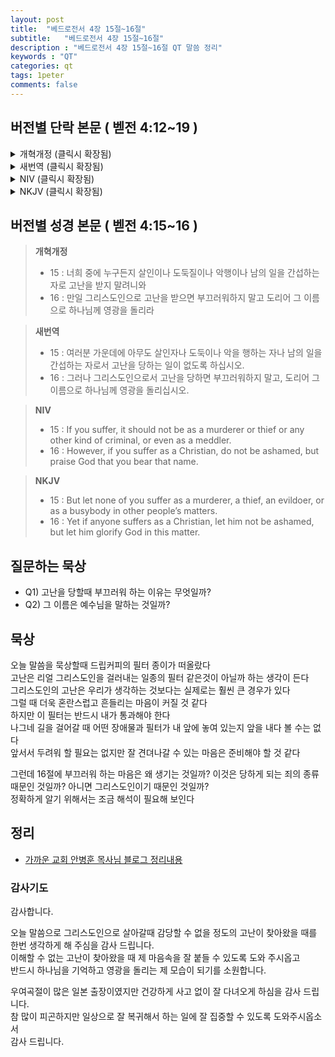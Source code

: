 ```yaml
---
layout: post
title:  "베드로전서 4장 15절~16절"
subtitle:   "베드로전서 4장 15절~16절"
description : "베드로전서 4장 15절~16절 QT 말씀 정리"
keywords : "QT"
categories: qt
tags: 1peter
comments: false
---
```


## 버전별 단락 본문 ( 벧전 4:12~19 )

<details>
<summary> 개혁개정 (클릭시 확장됨)</summary>
<div markdown="1">

>* 12 : 사랑하는 자들아 너희를 연단하려고 오는 불 시험을 이상한 일 당하는 것 같이 이상히 여기지 말고
>* 13 : 오히려 너희가 그리스도의 고난에 참여하는 것으로 즐거워하라 이는 그의 영광을 나타내실 때에 너희로 즐거워하고 기뻐하게 하려 함이라
>* 14 : 너희가 그리스도의 이름으로 치욕을 당하면 복 있는 자로다 영광의 영 곧 하나님의 영이 너희 위에 계심이라
>* `15 : 너희 중에 누구든지 살인이나 도둑질이나 악행이나 남의 일을 간섭하는 자로 고난을 받지 말려니와`
>* `16 : 만일 그리스도인으로 고난을 받으면 부끄러워하지 말고 도리어 그 이름으로 하나님께 영광을 돌리라`
>* 17 : 하나님의 집에서 심판을 시작할 때가 되었나니 만일 우리에게 먼저 하면 하나님의 복음을 순종하지 아니하는 자들의 그 마지막은 어떠하며
>* 18 : 또 의인이 겨우 구원을 받으면 경건하지 아니한 자와 죄인은 어디에 서리요
>* 19 : 그러므로 하나님의 뜻대로 고난을 받는 자들은 또한 선을 행하는 가운데에 그 영혼을 미쁘신 창조주께 의탁할지어다
</div>
</details>

<details>
<summary> 새번역 (클릭시 확장됨)</summary>
<div markdown="1">

>* 12 : 사랑하는 여러분, 여러분을 시험하려고 시련의 불길이 여러분 가운데 일어나더라도, 무슨 이상한 일이나 생긴 것처럼 놀라지 마십시오.
>* 13 : 그만큼 여러분은 그리스도의 고난에 동참하는 것이니, 기뻐하십시오. 그러면 그의 영광이 나타날 때에 여러분은 또한 기뻐 뛰며 즐거워하게 될 것입니다.
>* 14 : 여러분이 그리스도의 이름으로 모욕을 당하면 복이 있습니다. 영광의 영 곧 하나님의 영이 여러분 위에 머물러 계시기 때문입니다.
>* `15 : 여러분 가운데에 아무도 살인자나 도둑이나 악을 행하는 자나 남의 일을 간섭하는 자로서 고난을 당하는 일이 없도록 하십시오.`
>* `16 : 그러나 그리스도인으로서 고난을 당하면 부끄러워하지 말고, 도리어 그 이름으로 하나님께 영광을 돌리십시오.`
>* 17 : 하나님의 집에서부터 심판을 시작할 때가 되었기 때문입니다. 심판이 우리에게서 먼저 시작되면, 하나님의 복음에 순종하지 않는 자들의 마지막이 어떠하겠습니까?
>* 18 : "의인도 겨우 구원을 받으면, 경건하지 않은 자와 죄인은 어떻게 되겠습니까?"
>* 19 : 그러므로 하나님의 뜻을 따라 고난을 받는 사람은, 선한 일을 하면서 자기의 영혼을 신실하신 조물주께 맡기십시오.
</div>
</details>

<details>
<summary> NIV (클릭시 확장됨)</summary>
<div markdown="1">

>* 12 : Dear friends, do not be surprised at the fiery ordeal that has come on you to test you, as though something strange were happening to you.
>* 13 : But rejoice inasmuch as you participate in the sufferings of Christ, so that you may be overjoyed when his glory is revealed.
>* 14 : If you are insulted because of the name of Christ, you are blessed, for the Spirit of glory and of God rests on you.
>* `15 : If you suffer, it should not be as a murderer or thief or any other kind of criminal, or even as a meddler.`
>* `16 : However, if you suffer as a Christian, do not be ashamed, but praise God that you bear that name.`
>* 17 : For it is time for judgment to begin with God’s household; and if it begins with us, what will the outcome be for those who do not obey the gospel of God?
>* 18 : And,
“If it is hard for the righteous to be saved,
what will become of the ungodly and the sinner?”
>* 19 : So then, those who suffer according to God’s will should commit themselves to their faithful Creator and continue to do good.
</div>
</div>
</details>

<details>
<summary> NKJV (클릭시 확장됨)</summary>
<div markdown="1">

>* 12 : Beloved, do not think it strange concerning the fiery trial which is to try you, as though some strange thing happened to you;
>* 13 : but rejoice to the extent that you partake of Christ’s sufferings, that when His glory is revealed, you may also be glad with exceeding joy.
>* 14 : If you are reproached for the name of Christ, blessed are you, for the Spirit of glory and of God rests upon you. On their part He is blasphemed, but on your part He is glorified.
>* `15 : But let none of you suffer as a murderer, a thief, an evildoer, or as a busybody in other people’s matters.`
>* `16 : Yet if anyone suffers as a Christian, let him not be ashamed, but let him glorify God in this matter.`
>* 17 : For the time has come for judgment to begin at the house of God; and if it begins with us first, what will be the end of those who do not obey the gospel of God?
>* 18 : Now
“If the righteous one is scarcely saved,
Where will the ungodly and the sinner appear?”
>* 19 : Therefore let those who suffer according to the will of God commit their souls to Him in doing good, as to a faithful Creator.
</div>
</details>

## 버전별 성경 본문 ( 벧전 4:15~16 )

> **개혁개정**
>* 15 : 너희 중에 누구든지 살인이나 도둑질이나 악행이나 남의 일을 간섭하는 자로 고난을 받지 말려니와
>* 16 : 만일 그리스도인으로 고난을 받으면 부끄러워하지 말고 도리어 그 이름으로 하나님께 영광을 돌리라

> **새번역**
>* 15 : 여러분 가운데에 아무도 살인자나 도둑이나 악을 행하는 자나 남의 일을 간섭하는 자로서 고난을 당하는 일이 없도록 하십시오.
>* 16 : 그러나 그리스도인으로서 고난을 당하면 부끄러워하지 말고, 도리어 그 이름으로 하나님께 영광을 돌리십시오.

> **NIV**
>* 15 : If you suffer, it should not be as a murderer or thief or any other kind of criminal, or even as a meddler.
>* 16 : However, if you suffer as a Christian, do not be ashamed, but praise God that you bear that name.

> **NKJV**
>* 15 : But let none of you suffer as a murderer, a thief, an evildoer, or as a busybody in other people’s matters.
>* 16 : Yet if anyone suffers as a Christian, let him not be ashamed, but let him glorify God in this matter.

## 질문하는 묵상

* Q1) 고난을 당할때 부끄러워 하는 이유는 무엇일까? 
* Q2) 그 이름은 예수님을 말하는 것일까? 

## 묵상
오늘 말씀을 묵상할때 드립커피의 필터 종이가 떠올랐다  
고난은 리얼 그리스도인을 걸러내는 일종의 필터 같은것이 아닐까 하는 생각이 든다  
그리스도인의 고난은 우리가 생각하는 것보다는 실제로는 훨씬 큰 경우가 있다  
그럴 때 더욱 혼란스럽고 흔들리는 마음이 커질 것 같다  
하지만 이 필터는 반드시 내가 통과해야 한다  
나그네 길을 걸어갈 때 어떤 장애물과 필터가 내 앞에 놓여 있는지 앞을 내다 볼 수는 없다  
앞서서 두려워 할 필요는 없지만 잘 견뎌나갈 수 있는 마음은 준비해야 할 것 같다  

그런데 16절에 부끄러워 하는 마음은 왜 생기는 것일까? 이것은 당하게 되는 죄의 종류 때문인 것일까? 아니면 그리스도인이기 때문인 것일까?  
정확하게 알기 위해서는 조금 해석이 필요해 보인다 

## 정리
* [가까운 교회 안병훈 목사님 블로그 정리내용](https://blog.naver.com/tolerance2018)

### 감사기도

감사합니다.  

오늘 말씀으로 그리스도인으로 살아갈때 감당할 수 없을 정도의 고난이 찾아왔을 때를 한번 생각하게 해 주심을 감사 드립니다.  
이해할 수 없는 고난이 찾아왔을 때 제 마음속을 잘 붙들 수 있도록 도와 주시옵고  
반드시 하나님을 기억하고 영광을 돌리는 제 모습이 되기를 소원합니다.  

우여곡절이 많은 일본 출장이였지만 건강하게 사고 없이 잘 다녀오게 하심을 감사 드립니다.  
참 많이 피곤하지만 일상으로 잘 복귀해서 하는 일에 잘 집중할 수 있도록 도와주시옵소서  
감사 드립니다.